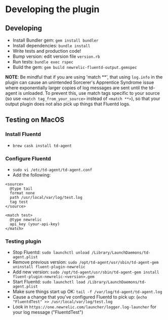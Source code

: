 # Developing the plugin

## Developing

* Install Bundler gem: `gem install bundler`
* Install dependencies: `bundle install`
* Write tests and production code!
* Bump version: edit version file `version.rb`
* Run tests: `bundle exec rspec`
* Build the gem: `gem build newrelic-fluentd-output.gemspec`

**NOTE**: Be mindful that if you are using 'match **', that using `log.info` in the plugin can cause an unintended 
Sorcerer's Apprentice Syndrome issue where exponentially larger copies of log messages are sent until the 
td-agent is unloaded. To prevent this, use match tags specific to your source (so use `<match tag_from_your_source>`
instead of `<match **>`), so that your output plugin does not also pick up things that Fluentd logs.

## Testing on MacOS

### Install Fluentd
* `brew cask install td-agent`

### Configure Fluentd
* `sudo vi /etc/td-agent/td-agent.conf`
* Add the following:
```
<source>
  @type tail
  format none
  path /usr/local/var/log/test.log
  tag test
</source>

<match test>
  @type newrelic
  api_key (your-api-key)
</match>
```

### Testing plugin
* Stop Fluentd: `sudo launchctl unload /Library/LaunchDaemons/td-agent.plist`
* Remove previous version: `sudo /opt/td-agent/usr/sbin/td-agent-gem uninstall fluent-plugin-newrelic`
* Add new version: `sudo /opt/td-agent/usr/sbin/td-agent-gem install fluent-plugin-newrelic-<version>.gem`
* Start Fluentd: `sudo launchctl load /Library/LaunchDaemons/td-agent.plist`
* Make sure things start up OK: `tail -f /var/log/td-agent/td-agent.log`
* Cause a change that you've configured Fluentd to pick up: (`echo "FluentdTest" >> /usr/local/var/log/test.log`
* Look in `https://one.newrelic.com/launcher/logger.log-launcher` for your log message ("FluentdTest")
